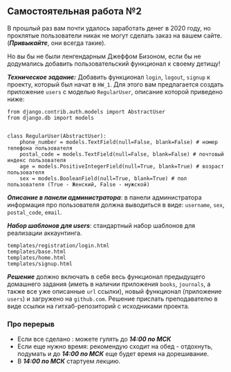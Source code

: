 ## Самостоятельная работа №2

В прошлый раз вам почти удалось заработать денег в 2020 году, но проклятые пользователи никак не могут сделать заказ на вашем сайте. (***Привыкайте***, они всегда такие).

Но вы бы не были ленгендарным Джеффом Бизоном, если бы не додумались добавить пользовательский функционал к своему детищу! 

***Техническое задание:*** Добавить функционал ```login```, ```logout```, ```signup``` к проекту, который был начат в ```HW_1```. Для этого вам предлагается создать приложение ```users``` с моделью ```RegularUser```,
описание которой приведено ниже:
```
from django.contrib.auth.models import AbstractUser
from django.db import models


class RegularUser(AbstractUser):
    phone_number = models.TextField(null=False, blank=False) # номер телефона пользователя
    postal_code = models.TextField(null=False, blank=False) # почтовый индекс пользователя
    age = models.PositiveIntegerField(null=True, blank=True) # возраст пользователя
    sex = models.BooleanField(null=True, blank=True) # пол пользователя (True - Женский, False - мужской)
```
***Описание в панели администратора***: в панели администратора информация про пользователя должна выводиться в виде: ```username```, ```sex```, ```postal_code```, ```email```.

***Набор шаблонов для users***: cтандартный набор шаблонов для реализации аккаунтинга.
```
templates/registration/login.html
templates/base.html
templates/home.html
templates/signup.html
```

***Решение*** должно включать в себя весь функционал предыдущего домашнего задания (иметь в наличии приложения ```books```, ```journals```, а также все уже описанные ```url``` ссылки), новый функционал (приложение ```users```) и загружено на ```github.com```. Решение прислать преподавателю в виде ссылки на гитхаб-репозиторий с исходниками проекта.



### Про перерыв
* Если все сделано : можете гулять до ***14:00 по МСК***
* Если еще нужно время: рекомендую сходит на обед - отдохнуть, подумать и до ***14:00 по МСК*** еще будет время на дорешивание.
* В ***14:00 по МСК*** стартуем лекцию.